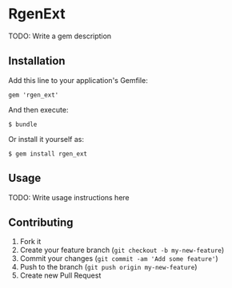 # RgenExt

TODO: Write a gem description

## Installation

Add this line to your application's Gemfile:

    gem 'rgen_ext'

And then execute:

    $ bundle

Or install it yourself as:

    $ gem install rgen_ext

## Usage

TODO: Write usage instructions here

## Contributing

1. Fork it
2. Create your feature branch (`git checkout -b my-new-feature`)
3. Commit your changes (`git commit -am 'Add some feature'`)
4. Push to the branch (`git push origin my-new-feature`)
5. Create new Pull Request
